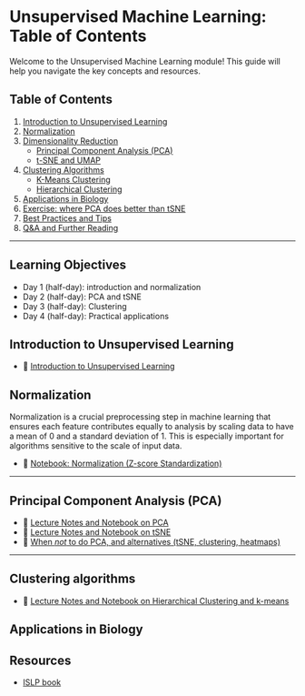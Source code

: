 # Unsupervised Machine Learning: Table of Contents

Welcome to the Unsupervised Machine Learning module! This guide will help you navigate the key concepts and resources.

## Table of Contents

1. [Introduction to Unsupervised Learning](#introduction-to-unsupervised-learning)
2. [Normalization](#normalization)
3. [Dimensionality Reduction](#dimensionality-reduction)
    - [Principal Component Analysis (PCA)](#principal-component-analysis-pca)
    - [t-SNE and UMAP](#t-sne-and-umap)
4. [Clustering Algorithms](#clustering-algorithms)
    - [K-Means Clustering](#k-means-clustering)
    - [Hierarchical Clustering](#hierarchical-clustering)
5. [Applications in Biology](#applications-in-biology)
6. [Exercise: where PCA does better than tSNE](#exercise-where-PCA-does-better-than-tSNE)
7. [Best Practices and Tips](#best-practices-and-tips)
8. [Q&A and Further Reading](#qa-and-further-reading)

---

## Learning Objectives

* Day 1 (half-day): introduction and normalization
* Day 2 (half-day): PCA and tSNE
* Day 3 (half-day): Clustering
* Day 4 (half-day): Practical applications


## Introduction to Unsupervised Learning


- 📓 [Introduction to Unsupervised Learning](https://github.com/neelsoumya/python_machine_learning/blob/main/intro_unsupervised.md)


## Normalization

Normalization is a crucial preprocessing step in machine learning that ensures each feature contributes equally to analysis by scaling data to have a mean of 0 and a standard deviation of 1. This is especially important for algorithms sensitive to the scale of input data.

- 📓 [Notebook: Normalization (Z-score Standardization)](https://github.com/neelsoumya/python_machine_learning/blob/main/normalising_data.ipynb)

---



## Principal Component Analysis (PCA)

- 📓 [Lecture Notes and Notebook on PCA](https://github.com/neelsoumya/python_machine_learning/blob/main/pca_notes.ipynb)
- 📓 [Lecture Notes and Notebook on tSNE](https://github.com/neelsoumya/python_machine_learning/blob/main/tsne_simple.ipynb)
- 📓 [When *not* to do PCA, and alternatives (tSNE, clustering, heatmaps)](https://github.com/neelsoumya/python_machine_learning/blob/main/pca_when_not_to_do.ipynb)

---

## Clustering algorithms

- 📓 [Lecture Notes and Notebook on Hierarchical Clustering and k-means](https://github.com/neelsoumya/python_machine_learning/blob/main/clustering.md)


## Applications in Biology

## Resources

- [ISLP book](https://www.statlearning.com/)
